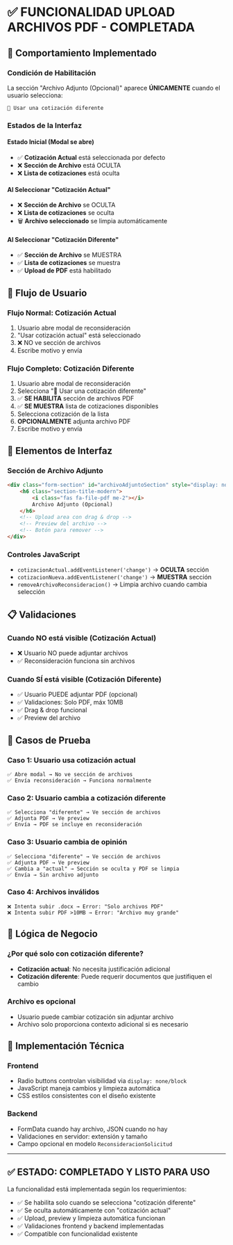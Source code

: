 # ✅ FUNCIONALIDAD UPLOAD ARCHIVOS PDF - COMPLETADA

## 🎯 Comportamiento Implementado

### **Condición de Habilitación**
La sección "Archivo Adjunto (Opcional)" aparece **ÚNICAMENTE** cuando el usuario selecciona:

```
🔘 Usar una cotización diferente
```

### **Estados de la Interfaz**

#### **Estado Inicial** (Modal se abre)
- ✅ **Cotización Actual** está seleccionada por defecto
- ❌ **Sección de Archivo** está OCULTA
- ❌ **Lista de cotizaciones** está oculta

#### **Al Seleccionar "Cotización Actual"**
- ❌ **Sección de Archivo** se OCULTA
- ❌ **Lista de cotizaciones** se oculta
- 🗑️ **Archivo seleccionado** se limpia automáticamente

#### **Al Seleccionar "Cotización Diferente"**
- ✅ **Sección de Archivo** se MUESTRA
- ✅ **Lista de cotizaciones** se muestra
- ✅ **Upload de PDF** está habilitado

## 🔄 Flujo de Usuario

### **Flujo Normal: Cotización Actual**
1. Usuario abre modal de reconsideración
2. "Usar cotización actual" está seleccionado
3. ❌ NO ve sección de archivos
4. Escribe motivo y envía

### **Flujo Completo: Cotización Diferente**
1. Usuario abre modal de reconsideración
2. Selecciona "🔘 Usar una cotización diferente"
3. ✅ **SE HABILITA** sección de archivos PDF
4. ✅ **SE MUESTRA** lista de cotizaciones disponibles
5. Selecciona cotización de la lista
6. **OPCIONALMENTE** adjunta archivo PDF
7. Escribe motivo y envía

## 🎨 Elementos de Interfaz

### **Sección de Archivo Adjunto**
```html
<div class="form-section" id="archivoAdjuntoSection" style="display: none;">
    <h6 class="section-title-modern">
        <i class="fas fa-file-pdf me-2"></i>
        Archivo Adjunto (Opcional)
    </h6>
    <!-- Upload area con drag & drop -->
    <!-- Preview del archivo -->
    <!-- Botón para remover -->
</div>
```

### **Controles JavaScript**
- `cotizacionActual.addEventListener('change')` → **OCULTA** sección
- `cotizacionNueva.addEventListener('change')` → **MUESTRA** sección
- `removeArchivoReconsideracion()` → Limpia archivo cuando cambia selección

## 📋 Validaciones

### **Cuando NO está visible** (Cotización Actual)
- ❌ Usuario NO puede adjuntar archivos
- ✅ Reconsideración funciona sin archivos

### **Cuando SÍ está visible** (Cotización Diferente)
- ✅ Usuario PUEDE adjuntar PDF (opcional)
- ✅ Validaciones: Solo PDF, máx 10MB
- ✅ Drag & drop funcional
- ✅ Preview del archivo

## 🧪 Casos de Prueba

### **Caso 1: Usuario usa cotización actual**
```
✅ Abre modal → No ve sección de archivos
✅ Envía reconsideración → Funciona normalmente
```

### **Caso 2: Usuario cambia a cotización diferente**
```
✅ Selecciona "diferente" → Ve sección de archivos
✅ Adjunta PDF → Ve preview
✅ Envía → PDF se incluye en reconsideración
```

### **Caso 3: Usuario cambia de opinión**
```
✅ Selecciona "diferente" → Ve sección de archivos
✅ Adjunta PDF → Ve preview
✅ Cambia a "actual" → Sección se oculta y PDF se limpia
✅ Envía → Sin archivo adjunto
```

### **Caso 4: Archivos inválidos**
```
❌ Intenta subir .docx → Error: "Solo archivos PDF"
❌ Intenta subir PDF >10MB → Error: "Archivo muy grande"
```

## 🎯 Lógica de Negocio

### **¿Por qué solo con cotización diferente?**
- **Cotización actual**: No necesita justificación adicional
- **Cotización diferente**: Puede requerir documentos que justifiquen el cambio

### **Archivo es opcional**
- Usuario puede cambiar cotización sin adjuntar archivo
- Archivo solo proporciona contexto adicional si es necesario

## 🔧 Implementación Técnica

### **Frontend**
- Radio buttons controlan visibilidad via `display: none/block`
- JavaScript maneja cambios y limpieza automática
- CSS estilos consistentes con el diseño existente

### **Backend**
- FormData cuando hay archivo, JSON cuando no hay
- Validaciones en servidor: extensión y tamaño
- Campo opcional en modelo `ReconsideracionSolicitud`

---

## ✅ **ESTADO: COMPLETADO Y LISTO PARA USO**

La funcionalidad está implementada según los requerimientos:
- ✅ Se habilita solo cuando se selecciona "cotización diferente"
- ✅ Se oculta automáticamente con "cotización actual"
- ✅ Upload, preview y limpieza automática funcionan
- ✅ Validaciones frontend y backend implementadas
- ✅ Compatible con funcionalidad existente
